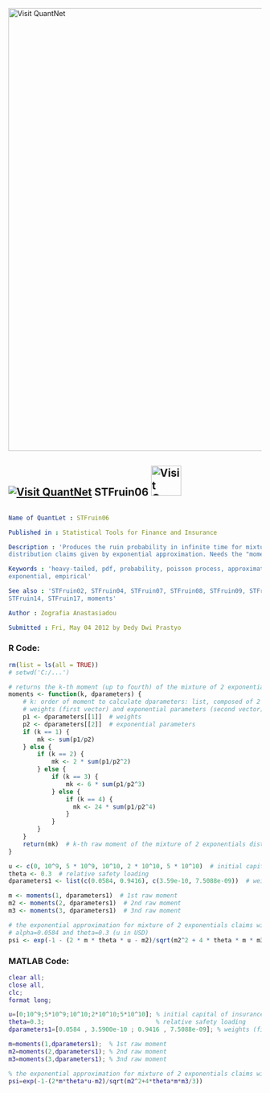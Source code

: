 
[<img src="https://github.com/QuantLet/Styleguide-and-FAQ/blob/master/pictures/banner.png" width="880" alt="Visit QuantNet">](http://quantlet.de/index.php?p=info)

## [<img src="https://github.com/QuantLet/Styleguide-and-Validation-procedure/blob/master/pictures/qloqo.png" alt="Visit QuantNet">](http://quantlet.de/) **STFruin06** [<img src="https://github.com/QuantLet/Styleguide-and-Validation-procedure/blob/master/pictures/QN2.png" width="60" alt="Visit QuantNet 2.0">](http://quantlet.de/d3/ia)

```yaml

Name of QuantLet : STFruin06

Published in : Statistical Tools for Finance and Insurance

Description : 'Produces the ruin probability in infinite time for mixture of 2 exponentials
distribution claims given by exponential approximation. Needs the "moments.m" function.'

Keywords : 'heavy-tailed, pdf, probability, poisson process, approximation, simulation,
exponential, empirical'

See also : 'STFruin02, STFruin04, STFruin07, STFruin08, STFruin09, STFruin10, STFruin12, STFruin13,
STFruin14, STFruin17, moments'

Author : Zografia Anastasiadou

Submitted : Fri, May 04 2012 by Dedy Dwi Prastyo

```


### R Code:
```r
rm(list = ls(all = TRUE))
# setwd('C:/...')

# returns the k-th moment (up to fourth) of the mixture of 2 exponentials distribution claims
moments <- function(k, dparameters) {
    # k: order of moment to calculate dparameters: list, composed of 2 vectors containing the parameters of loss distribution,
    # weights (first vector) and exponential parameters (second vector)
    p1 <- dparameters[[1]]  # weights
    p2 <- dparameters[[2]]  # exponential parameters
    if (k == 1) {
        mk <- sum(p1/p2)
    } else {
        if (k == 2) {
            mk <- 2 * sum(p1/p2^2)
        } else {
            if (k == 3) {
                mk <- 6 * sum(p1/p2^3)
            } else {
                if (k == 4) {
                  mk <- 24 * sum(p1/p2^4)
                }
            }
        }
    }
    return(mk)  # k-th raw moment of the mixture of 2 exponentials distribution claims 
}

u <- c(0, 10^9, 5 * 10^9, 10^10, 2 * 10^10, 5 * 10^10)  # initial capital of insurance company (in USD)
theta <- 0.3  # relative safety loading
dparameters1 <- list(c(0.0584, 0.9416), c(3.59e-10, 7.5088e-09))  # weights (first vector) and exponential parameters (second vector)

m <- moments(1, dparameters1)  # 1st raw moment
m2 <- moments(2, dparameters1)  # 2nd raw moment
m3 <- moments(3, dparameters1)  # 3nd raw moment

# the exponential approximation for mixture of 2 exponentials claims with \fbeta1=3.5900e-10, beta2=7.5088e-09,
# alpha=0.0584 and theta=0.3 (u in USD)
psi <- exp(-1 - (2 * m * theta * u - m2)/sqrt(m2^2 + 4 * theta * m * m3/3)) 

```

### MATLAB Code:
```matlab
clear all;
close all,
clc;
format long;

u=[0;10^9;5*10^9;10^10;2*10^10;5*10^10]; % initial capital of insurance company (in USD)
theta=0.3;                               % relative safety loading
dparameters1=[0.0584 , 3.5900e-10 ; 0.9416 , 7.5088e-09]; % weights (first column) and exponential parameters (second column)

m=moments(1,dparameters1);  % 1st raw moment
m2=moments(2,dparameters1); % 2nd raw moment
m3=moments(3,dparameters1); % 3nd raw moment

% the exponential approximation for mixture of 2 exponentials claims with beta1=3.5900e-10, beta2=7.5088e-09, alpha=0.0584 and theta=0.3 (u in USD)
psi=exp(-1-(2*m*theta*u-m2)/sqrt(m2^2+4*theta*m*m3/3))
```
